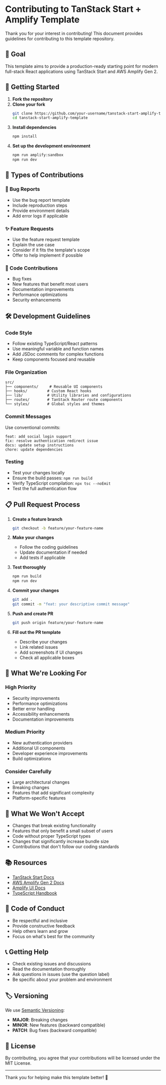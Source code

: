 # Contributing to TanStack Start + Amplify Template

Thank you for your interest in contributing! This document provides guidelines for contributing to this template repository.

## 🎯 Goal

This template aims to provide a production-ready starting point for modern full-stack React applications using TanStack Start and AWS Amplify Gen 2.

## 🚀 Getting Started

1. **Fork the repository**
2. **Clone your fork**
   ```bash
   git clone https://github.com/your-username/tanstack-start-amplify-template.git
   cd tanstack-start-amplify-template
   ```
3. **Install dependencies**
   ```bash
   npm install
   ```
4. **Set up the development environment**
   ```bash
   npm run amplify:sandbox
   npm run dev
   ```

## 📝 Types of Contributions

### 🐛 Bug Reports
- Use the bug report template
- Include reproduction steps
- Provide environment details
- Add error logs if applicable

### ✨ Feature Requests
- Use the feature request template
- Explain the use case
- Consider if it fits the template's scope
- Offer to help implement if possible

### 🔧 Code Contributions
- Bug fixes
- New features that benefit most users
- Documentation improvements
- Performance optimizations
- Security enhancements

## 🛠️ Development Guidelines

### Code Style
- Follow existing TypeScript/React patterns
- Use meaningful variable and function names
- Add JSDoc comments for complex functions
- Keep components focused and reusable

### File Organization
```
src/
├── components/     # Reusable UI components
├── hooks/         # Custom React hooks
├── lib/           # Utility libraries and configurations
├── routes/        # TanStack Router route components
└── styles/        # Global styles and themes
```

### Commit Messages
Use conventional commits:
```
feat: add social login support
fix: resolve authentication redirect issue
docs: update setup instructions
chore: update dependencies
```

### Testing
- Test your changes locally
- Ensure the build passes: `npm run build`
- Verify TypeScript compilation: `npx tsc --noEmit`
- Test the full authentication flow

## 📋 Pull Request Process

1. **Create a feature branch**
   ```bash
   git checkout -b feature/your-feature-name
   ```

2. **Make your changes**
   - Follow the coding guidelines
   - Update documentation if needed
   - Add tests if applicable

3. **Test thoroughly**
   ```bash
   npm run build
   npm run dev
   ```

4. **Commit your changes**
   ```bash
   git add .
   git commit -m "feat: your descriptive commit message"
   ```

5. **Push and create PR**
   ```bash
   git push origin feature/your-feature-name
   ```

6. **Fill out the PR template**
   - Describe your changes
   - Link related issues
   - Add screenshots if UI changes
   - Check all applicable boxes

## 🎯 What We're Looking For

### High Priority
- Security improvements
- Performance optimizations
- Better error handling
- Accessibility enhancements
- Documentation improvements

### Medium Priority
- New authentication providers
- Additional UI components
- Developer experience improvements
- Build optimizations

### Consider Carefully
- Large architectural changes
- Breaking changes
- Features that add significant complexity
- Platform-specific features

## 🚫 What We Won't Accept

- Changes that break existing functionality
- Features that only benefit a small subset of users
- Code without proper TypeScript types
- Changes that significantly increase bundle size
- Contributions that don't follow our coding standards

## 📚 Resources

- [TanStack Start Docs](https://tanstack.com/start)
- [AWS Amplify Gen 2 Docs](https://docs.amplify.aws/gen2/)
- [Amplify UI Docs](https://ui.docs.amplify.aws/)
- [TypeScript Handbook](https://www.typescriptlang.org/docs/)

## 🤝 Code of Conduct

- Be respectful and inclusive
- Provide constructive feedback
- Help others learn and grow
- Focus on what's best for the community

## 📞 Getting Help

- Check existing issues and discussions
- Read the documentation thoroughly
- Ask questions in issues (use the question label)
- Be specific about your problem and environment

## 🏷️ Versioning

We use [Semantic Versioning](https://semver.org/):
- **MAJOR**: Breaking changes
- **MINOR**: New features (backward compatible)
- **PATCH**: Bug fixes (backward compatible)

## 📄 License

By contributing, you agree that your contributions will be licensed under the MIT License.

---

Thank you for helping make this template better! 🎉
